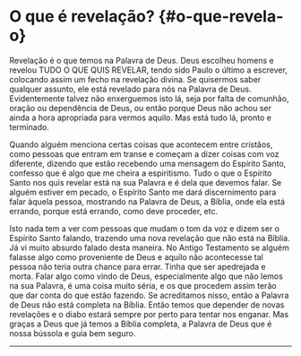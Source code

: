 # O que é revelação? {#o-que-revela-o}

Revelação é o que temos na Palavra de Deus. Deus escolheu homens e revelou TUDO O QUE QUIS REVELAR, tendo sido Paulo o último a escrever, colocando assim um fecho na revelação divina. Se quisermos saber qualquer assunto, ele está revelado para nós na Palavra de Deus. Evidentemente talvez não enxerguemos isto lá, seja por falta de comunhão, oração ou dependência de Deus, ou então porque Deus não achou ser ainda a hora apropriada para vermos aquilo. Mas está tudo lá, pronto e terminado.

Quando alguém menciona certas coisas que acontecem entre cristãos, como pessoas que entram em transe e começam a dizer coisas com voz diferente, dizendo que estão recebendo uma mensagem do Espírito Santo, confesso que é algo que me cheira a espiritismo. Tudo o que o Espírito Santo nos quis revelar está na sua Palavra e é dela que devemos falar. Se alguém estiver em pecado, o Espírito Santo me dará discernimento para falar àquela pessoa, mostrando na Palavra de Deus, a Bíblia, onde ela está errando, porque está errando, como deve proceder, etc.

Isto nada tem a ver com pessoas que mudam o tom da voz e dizem ser o Espírito Santo falando, trazendo uma nova revelação que não está na Bíblia. Já vi muito absurdo falado desta maneira. No Antigo Testamento se alguém falasse algo como proveniente de Deus e aquilo não acontecesse tal pessoa não teria outra chance para errar. Tinha que ser apedrejada e morta. Falar algo como vindo de Deus, especialmente algo que não lemos na sua Palavra, é uma coisa muito séria, e os que procedem assim terão que dar conta do que estão fazendo. Se acreditamos nisso, então a Palavra de Deus não está completa na Bíblia. Então temos que depender de novas revelações e o diabo estará sempre por perto para tentar nos enganar. Mas graças a Deus que já temos a Bíblia completa, a Palavra de Deus que é nossa bússola e guia bem seguro.

*****